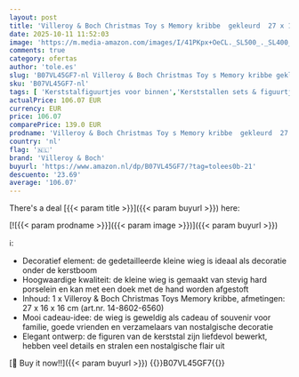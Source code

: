 ```yaml
---
layout: post
title: 'Villeroy & Boch Christmas Toy s Memory kribbe  gekleurd  27 x 16 x 16 cm'
date: 2025-10-11 11:52:03
image: 'https://m.media-amazon.com/images/I/41PKpx+OeCL._SL500_._SL400_.jpg'
comments: true
category: ofertas
author: 'tole.es'
slug: 'B07VL45GF7-nl Villeroy & Boch Christmas Toy s Memory kribbe gekleurd 27...'
sku: 'B07VL45GF7-nl'
tags: [ 'Kerststalfiguurtjes voor binnen','Kerststallen sets & figuurtjes','Seizoensdecoratie','Wonen & keuken','Woonaccessoires','villeroy & boch','🇳🇱', ]
actualPrice: 106.07 EUR
currency: EUR
price: 106.07
comparePrice: 139.0 EUR
prodname: 'Villeroy & Boch Christmas Toy s Memory kribbe  gekleurd  27 x 16 x 16 cm'
country: 'nl'
flag: '🇳🇱'
brand: 'Villeroy & Boch'
buyurl: 'https://www.amazon.nl/dp/B07VL45GF7/?tag=tolees0b-21'
descuento: '23.69'
average: '106.07'
---
```


There's a deal [{{< param title >}}]({{< param buyurl >}})  here:

[![{{< param prodname >}}]({{< param image >}})]({{< param buyurl >}})

ℹ️:

- Decoratief element: de gedetailleerde kleine wieg is ideaal als decoratie onder de kerstboom
- Hoogwaardige kwaliteit: de kleine wieg is gemaakt van stevig hard porselein en kan met een doek met de hand worden afgestoft
- Inhoud: 1 x Villeroy & Boch Christmas Toys Memory kribbe, afmetingen: 27 x 16 x 16 cm (art.nr. 14-8602-6560)
- Mooi cadeau-idee: de wieg is geweldig als cadeau of souvenir voor familie, goede vrienden en verzamelaars van nostalgische decoratie
- Elegant ontwerp: de figuren van de kerststal zijn liefdevol bewerkt, hebben veel details en stralen een nostalgische flair uit

[🛒 Buy it now!!]({{< param buyurl >}})
{{<world>}}B07VL45GF7{{</world>}}
